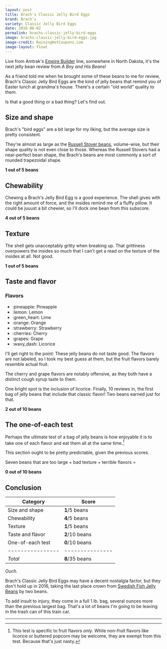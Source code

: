 ```yaml
---
layout: post
title: Brach's Classic Jelly Bird Eggs
brand: Brach's
variety: Classic Jelly Bird Eggs
date: 2016-06-02
permalink: brachs-classic-jelly-bird-eggs
image: brachs-classic-jelly-bird-eggs.jpg
image-credit: RainingHotCoupons.com
image-layout: float
---
```


Live from Amtrak's [Empire Builder](https://www.amtrak.com/empire-builder-train)
line, somewhere in North Dakota, it's the next jelly bean review from
<cite>A Boy and His Beans</cite>!

As a friend told me when he brought some of these beans to me for review,
Brach's Classic Jelly Bird Eggs are the kind of jelly beans that
remind you of Easter lunch at grandma's house.
There's a certain "old world" quality to them.

Is that a good thing or a bad thing? Let's find out.


## Size and shape

Brach's "bird eggs" are a bit large for my liking,
but the average size is pretty consistent.

They're almost as large as the
[Russell Stover beans](/russell-stover-pectin-jelly-beans),
volume-wise, but their shape quality is not even close to those.
Whereas the Russell Stovers had a near-perfect bean shape,
the Brach's beans are most commonly a sort of rounded trapezoidal shape.

**1 out of 5 beans**


## Chewability

Chewing a Brach's Jelly Bird Egg is a good experience.
The shell gives with the right amount of force,
and the insides remind me of a fluffy pillow.
It could be juuust a bit chewier, so I'll dock one bean from this subscore.

**4 out of 5 beans**


## Texture

The shell gets unacceptably gritty when breaking up.
That grittiness overpowers the insides so much that I can't get a read on
the texture of the insides at all. Not good.

**1 out of 5 beans**


## Taste and flavor

<div class="inset">
    <h3>Flavors</h3>
    <ul class="emoji-list">
        <li>:pineapple: Pineapple</li>
        <li>:lemon: Lemon</li>
        <li>:green_heart: Lime</li>
        <li>:orange: Orange</li>
        <li>:strawberry: Strawberry</li>
        <li>:cherries: Cherry</li>
        <li>:grapes: Grape</li>
        <li>:wavy_dash: Licorice</li>
    </ul>
</div>

I'll get right to the point: These jelly beans do not taste good.
The flavors are not labeled, so I took my best guess at them,
but the fruit flavors barely resemble actual fruit.

The cherry and grape flavors are notably offensive,
as they both have a distinct cough syrup taste to them.

One bright spot is the inclusion of licorice.
Finally, 10 reviews in, the first bag of jelly beans that
include that classic flavor! Two beans earned just for that.

**2 out of 10 beans**


## The one-of-each test

Perhaps the ultimate test of a bag of jelly beans is how enjoyable it is
to take one of each flavor and eat them all at the same time.[^1]

This section ought to be pretty predictable, given the previous scores.

Seven beans that are too large + bad texture + terrible flavors =

**0 out of 10 beans**


## Conclusion

Category         | Score
---------------- | ---------------
Size and shape   | **1**/5 beans
Chewability      | **4**/5 beans
Texture          | **1**/5 beans
Taste and flavor | **2**/10 beans
One-of-each test | **0**/10 beans
---------------- | ---------------
_Total_          | **8**/35 beans

_Ouch._

Brach's Classic Jelly Bird Eggs may have a decent nostalgia factor,
but they don't hold up in 2016, taking the last place crown
from [Swedish Fish Jelly Beans](/swedish-fish-jelly-beans) by two beans.

To add insult to injury, they come in a full 1 lb. bag,
several ounces more than the previous largest bag.
That's a lot of beans I'm going to be leaving
in the trash can of this train car.


---

[^1]: This test is specific to fruit flavors _only_. While non-fruit flavors like licorice or buttered popcorn may be welcome, they are exempt from this test. Because that's just nasty.
